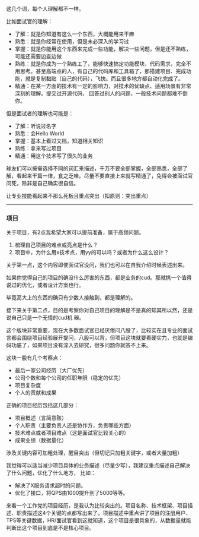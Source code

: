 这几个词，每个人理解都不一样。

比如面试官的理解：
- 了解：就是你知道有这么一个东西，大概能用来干麻
- 熟悉：就是你经常在使用，但是未必深入的学习过
- 掌握：就是你能用这个东西来完成一些功能，解决一些问题，但是还不熟练，可能还需要边查边做
- 熟练：就是你成为一个熟练工了，能够快速搞定功能模块、代码需求，完全不用思考。甚至高端点的人，有自己的代码库和工具箱了，那搭建项目、完成功能，就是复制黏贴（自己的代码），飞快。而且很多地方都自动化完成了。
- 精通：在某一方面的技术有一定的影响力，对技术的优缺点、适用场景有非常深刻的理解。提交过开源代码，
回答过别人的问题，一般技术问题都难不倒你。

但是面试者的理解也可能是：
- 了解：听说过名字
- 熟悉：会Hello World
- 掌握：基本上看过文档，知道相关知识
- 熟练：拿来写过项目
- 精通：用这个技术写了很久的业务

球友们可以按需选择不同的词汇来描述，千万不要全部掌握，全部熟悉，全部了解，看起来干篇一律，食之乏味。尽量不要直接上来就写精通了，免得会被面试官问死，除非是自己确实很自信。

让专业技能看起来不那么死板且重点突出（扣原则：突出重点）

---

### 项目

关于项目，有2点我希望大家可以提前准备，属于高频问题。
1. 梳理自己项目的难点或亮点是什么？
2. 项目中，为什么用x技术点，用yy的可以吗？或者为什么这么设计？

关于第一点，这个内容即使面试官没问，我们也可以在自我介绍时候表述出来。

如果你觉得自己的项目的确没什么厉害的东西，都是业务的cud。那就挑一个值得说过的优化，或者设计方案也行。

毕竟高大上的东西的确只有少数人接触到，都是理解的。


接下来关于第二点，目的是考察你对自己项目的理解是不是真的知其所以然，还是说自己只是一个无情的cud机
器。


这个版块非常重要，现在大多数面试官已经厌倦问八股了，比较实在且专业的面试言都会围绕项目经验展开提问，八股可以背，但项目这块就要看硬实力，也就是编码功底了，如果项目没有深入去研究，很多问题你就答不上来。

这块一股有几个考察点：
- 最后一家公司经历（大厂优先）
- 公司个数和每个公司的任职年限（稳定的优先）
- 项目复杂度
- 个人的贡献和成果
  
正确的项目经历包括这几部分：
- 项目概述（言简意赅）
- 个人职责（主要负责人还是协作方，负责哪些方面）
- 技术难点或者项目难点（这是面试官比较关心的）
- 成果业绩（数据量化）
  
涉及关键内容可加粗处理，醒目突出（但切记只加粗关键字，或者大量加粗）


我觉得可以适当减少项目具体的业务描述（尽量少写），我建议重点描述自己解决了什么问题，优化了什么地方，
比如：
- 解决了X服务请求超时的问题。
- 优化了接口，将QPS由1000提升到了5000等等。

来看一个工作党的项目经历，是我认为比较突出的。项目名称、技术框架、项目描述、职责描述这4个关键的点都写出来了。项目描述中重点讲了项目的注册用户、TPS等关键数据，HR/面试官看到这就知道，这个项目是很具象的，从数据量就能判断出这个项目到底是不是核心项目。















